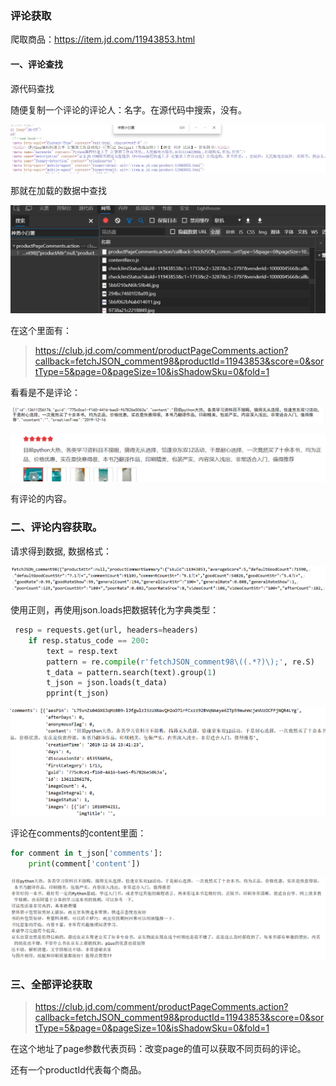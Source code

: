 ### 评论获取
爬取商品：https://item.jd.com/11943853.html

#### 一、评论查找
源代码查找

随便复制一个评论的评论人：名字。在源代码中搜索，没有。

![image-20200524094025577](京东评论.assets/20200524094252.png)

那就在加载的数据中查找

![image-20200524094219681](京东评论.assets/20200524094221.png)

在这个里面有：

> https://club.jd.com/comment/productPageComments.action?callback=fetchJSON_comment98&productId=11943853&score=0&sortType=5&page=0&pageSize=10&isShadowSku=0&fold=1

看看是不是评论：

![image-20200524094518225](京东评论.assets/20200524094519.png)

![image-20200524094600351](https://raw.githubusercontent.com/2663481911/picGo_img/master/20200524094601.png)

有评论的内容。

### 二、评论内容获取。

请求得到数据, 数据格式：

![image-20200524095851632](京东评论.assets/20200524095853.png)

使用正则，再使用json.loads把数据转化为字典类型：

```python
 resp = requests.get(url, headers=headers)
    if resp.status_code == 200:
        text = resp.text
        pattern = re.compile(r'fetchJSON_comment98\((.*?)\);', re.S)
        t_data = pattern.search(text).group(1)
        t_json = json.loads(t_data)
        pprint(t_json)
```

![image-20200524101008638](京东评论.assets/20200524101010.png)

评论在comments的content里面：

```python
for comment in t_json['comments']:
	print(comment['content'])
```

![image-20200524101255131](京东评论.assets/image-20200524101255131.png)

### 三、全部评论获取

> https://club.jd.com/comment/productPageComments.action?callback=fetchJSON_comment98&productId=11943853&score=0&sortType=5&page=0&pageSize=10&isShadowSku=0&fold=1

在这个地址了page参数代表页码：改变page的值可以获取不同页码的评论。

还有一个productId代表每个商品。